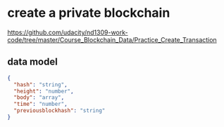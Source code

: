 # create a private blockchain

https://github.com/udacity/nd1309-work-code/tree/master/Course_Blockchain_Data/Practice_Create_Transaction

## data model

```json
{
  "hash": "string",
  "height": "number",
  "body": "array",
  "time": "number",
  "previousblockhash": "string"
}
```

